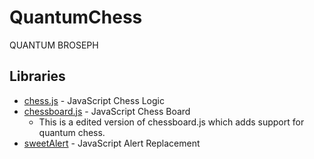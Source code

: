 # QuantumChess
QUANTUM BROSEPH

## Libraries
- [chess.js](https://github.com/jhlywa/chess.js) - JavaScript Chess Logic
- [chessboard.js](https://github.com/oakmac/chessboardjs) - JavaScript Chess Board
	- This is a edited version of chessboard.js which adds support for quantum chess.
- [sweetAlert](https://github.com/t4t5/sweetalert) - JavaScript Alert Replacement